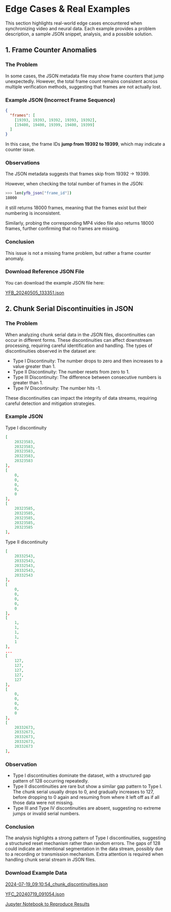 # Edge Cases & Real Examples

This section highlights real-world edge cases encountered when synchronizing video and neural data. Each example provides a problem description, a sample JSON snippet, analysis, and a possible solution.

## **1. Frame Counter Anomalies**

### **The Problem**

In some cases, the JSON metadata file may show frame counters that jump unexpectedly. However, the total frame count remains consistent across multiple verification methods, suggesting that frames are not actually lost.

### **Example JSON (Incorrect Frame Sequence)**

```json
{
  "frames": [
    [19393, 19393, 19392, 19393, 19392],
    [19400, 19400, 19399, 19400, 19399]
  ]
}
```

In this case, the frame IDs **jump from 19392 to 19399**, which may indicate a counter issue.

### **Observations**

The JSON metadata suggests that frames skip from 19392 → 19399.

However, when checking the total number of frames in the JSON:

```bash
>>> len(yfb_json["frame_id"])
18000
```

it still returns 18000 frames, meaning that the frames exist but their numbering is inconsistent.

Similarly, probing the corresponding MP4 video file also returns 18000 frames, further confirming that no frames are missing.

### **Conclusion**

This issue is not a missing frame problem, but rather a frame counter anomaly.

### **Download Reference JSON File**
You can download the example JSON file here:  

[YFB_20240505_133351.json](../examples/YFB_20240505_133351.json)

## **2. Chunk Serial Discontinuities in JSON**

### **The Problem**

When analyzing chunk serial data in the JSON files, discontinuities can occur in different forms. These discontinuities can affect downstream processing, requiring careful identification and handling. The types of discontinuities observed in the dataset are:

- Type I Discontinuity: The number drops to zero and then increases to a value greater than 1.
- Type II Discontinuity: The number resets from zero to 1.
- Type III Discontinuity: The difference between consecutive numbers is greater than 1.
- Type IV Discontinuity: The number hits -1.

These discontinuities can impact the integrity of data streams, requiring careful detection and mitigation strategies.

### **Example JSON**

Type I discontinuity

```json
[
    20323583,
    20323583,
    20323583,
    20323583,
    20323583
],
[
    0,
    0,
    0,
    0,
    0
],
[
    20323585,
    20323585,
    20323585,
    20323585,
    20323585
],
```

Type II discontinuity

```json
[
    20332543,
    20332543,
    20332543,
    20332543,
    20332543
],
[
    0,
    0,
    0,
    0,
    0
],
[
    1,
    1,
    1,
    1,
    1
],
...
[
    127,
    127,
    127,
    127,
    127
],
[
    0,
    0,
    0,
    0,
    0
],
[
    20332673,
    20332673,
    20332673,
    20332673,
    20332673
],
```

### **Observation**

- Type I discontinuities dominate the dataset, with a structured gap pattern of 128 occurring repeatedly.
- Type II discontinuities are rare but show a similar gap pattern to Type I. The chunk serial usually drops to 0, and gradually increases to 127, before dropping to 0 again and resuming from where it left off as if all those data were not missing.
- Type III and Type IV discontinuities are absent, suggesting no extreme jumps or invalid serial numbers.


### **Conclusion**

The analysis highlights a strong pattern of Type I discontinuities, suggesting a structured reset mechanism rather than random errors. The gaps of 128 could indicate an intentional segmentation in the data stream, possibly due to a recording or transmission mechanism. Extra attention is required when handling chunk serial stream in JSON files.

### **Download Example Data**

[2024-07-19_09:10:54_chunk_discontinuities.json](../examples/2024-07-19_09:10:54_chunk_discontinuities.json)

[YFC_20240719_091054.json](../examples/YFC_20240719_091054.json)

[Jupyter Notebook to Reproduce Results](../examples/json_discontinuities.ipynb)

